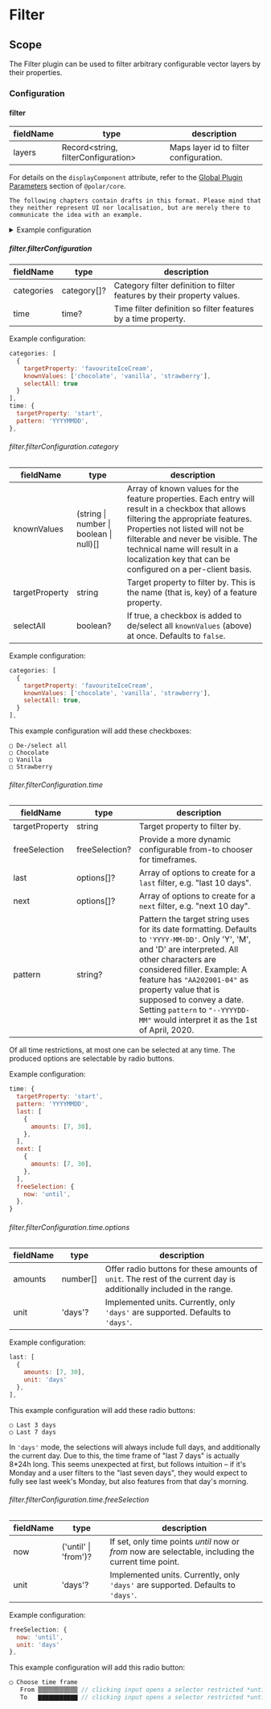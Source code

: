 # Filter

## Scope

The Filter plugin can be used to filter arbitrary configurable vector layers by their properties.

### Configuration

#### filter

| fieldName | type | description |
| - | - | - |
| layers | Record<string, filterConfiguration> | Maps layer id to filter configuration. |

For details on the `displayComponent` attribute, refer to the [Global Plugin Parameters](../../core/README.md#global-plugin-parameters) section of `@polar/core`.

```
The following chapters contain drafts in this format. Please mind that they neither represent UI nor localisation, but are merely there to communicate the idea with an example.
```

<details>
<summary>Example configuration</summary>

```js
{
  filter: {
    layers: {
      '1234': {
        categories: [
          {
            selectAll: true,
            targetProperty: 'buildingType',
            knownValues: ['shed', 'mansion', 'fortress']
          },
          {
            selectAll: false,
            targetProperty: 'lightbulb',
            knownValues: ['on', 'off']
          }
        ],
        time: {
          targetProperty: 'lastAccident',
          last: [
            {
              amounts: [7, 30],
              unit: 'days',
            },
          ],
          freeSelection: {
            unit: 'days',
            now: 'until'
          },
          /**
           * Feature holds date property as e.g. "20143012", where 2014 is the
           * year, 30 the day, and 12 the month.
           */
          pattern: 'YYYYDDMM'
        }
      }
    }
  }
}
```

</details>

##### filter.filterConfiguration

| fieldName | type | description |
| - | - | - |
| categories | category[]? | Category filter definition to filter features by their property values. |
| time | time? | Time filter definition so filter features by a time property. |

Example configuration:
```js
categories: [
  {
    targetProperty: 'favouriteIceCream', 
    knownValues: ['chocolate', 'vanilla', 'strawberry'],
    selectAll: true
  }
],
time: {
  targetProperty: 'start',
  pattern: 'YYYYMMDD',
},
```

###### filter.filterConfiguration.category

| fieldName | type | description |
| - | - | - |
| knownValues | (string \| number \| boolean \| null)[] | Array of known values for the feature properties. Each entry will result in a checkbox that allows filtering the appropriate features. Properties not listed will not be filterable and never be visible. The technical name will result in a localization key that can be configured on a per-client basis. |
| targetProperty | string | Target property to filter by. This is the name (that is, key) of a feature property. |
| selectAll | boolean? | If true, a checkbox is added to de/select all `knownValues` (above) at once. Defaults to `false`. |

Example configuration:
```js
categories: [
  {
    targetProperty: 'favouriteIceCream', 
    knownValues: ['chocolate', 'vanilla', 'strawberry'],
    selectAll: true,
  }
],
```

This example configuration will add these checkboxes:

```
▢ De-/select all
▢ Chocolate
▢ Vanilla
▢ Strawberry
```

###### filter.filterConfiguration.time

| fieldName | type | description |
| - | - | - |
| targetProperty | string | Target property to filter by. |
| freeSelection | freeSelection? | Provide a more dynamic configurable from-to chooser for timeframes. |
| last | options[]? | Array of options to create for a `last` filter, e.g. "last 10 days". |
| next | options[]? | Array of options to create for a `next` filter, e.g. "next 10 day". |
| pattern | string? | Pattern the target string uses for its date formatting. Defaults to `'YYYY-MM-DD'`. Only 'Y', 'M', and 'D' are interpreted. All other characters are considered filler. Example: A feature has `"AA202001-04"` as property value that is supposed to convey a date. Setting `pattern` to `"--YYYYDD-MM"` would interpret it as the 1st of April, 2020. |

Of all time restrictions, at most one can be selected at any time. The produced options are selectable by radio buttons.

Example configuration:
```js
time: {
  targetProperty: 'start',
  pattern: 'YYYYMMDD',
  last: [
    {
      amounts: [7, 30],
    },
  ],
  next: [
    {
      amounts: [7, 30],
    },
  ],
  freeSelection: {
    now: 'until',
  },
}
```

###### filter.filterConfiguration.time.options

| fieldName | type | description |
| - | - | - |
| amounts | number[] | Offer radio buttons for these amounts of `unit`. The rest of the current day is additionally included in the range. |
| unit | 'days'? | Implemented units. Currently, only `'days'` are supported. Defaults to `'days'`. |

Example configuration:
```js
last: [
  {
    amounts: [7, 30],
    unit: 'days'
  },
],
```

This example configuration will add these radio buttons:

```
◯ Last 3 days
◯ Last 7 days
```

In `'days'` mode, the selections will always include full days, and additionally the current day. Due to this, the time frame of "last 7 days" is actually 8*24h long. This seems unexpected at first, but follows intuition – if it's Monday and a user filters to the "last seven days", they would expect to fully see last week's Monday, but also features from that day's morning.

###### filter.filterConfiguration.time.freeSelection

| fieldName | type | description |
| - | - | - |
| now | ('until' \| 'from')? | If set, only time points *until* now or *from* now are selectable, including the current time point. |
| unit | 'days'? | Implemented units. Currently, only `'days'` are supported. Defaults to `'days'`. |

Example configuration:
```js
freeSelection: {
  now: 'until',
  unit: 'days'
},
```

This example configuration will add this radio button:

```js
◯ Choose time frame
   From ▒▒▒▒▒▒▒▒▒▒▒ // clicking input opens a selector restricted *until* today
   To   ▇▇▇▇▇▇▇▇▇▇▇ // clicking input opens a selector restricted *until* today
```

